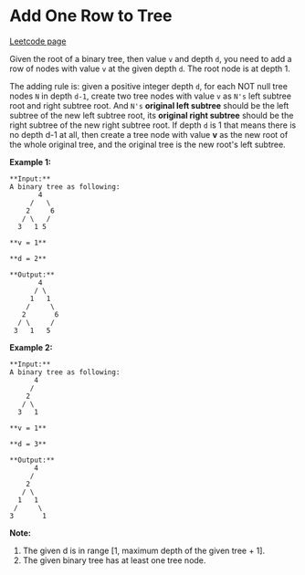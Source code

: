 # Add One Row to Tree
[Leetcode page](https://leetcode.com/problems/add-one-row-to-tree/description)

Given the root of a binary tree, then value `v` and depth `d`, you need to add
a row of nodes with value `v` at the given depth `d`. The root node is at
depth 1.

The adding rule is: given a positive integer depth `d`, for each NOT null tree
nodes `N` in depth `d-1`, create two tree nodes with value `v` as `N's` left
subtree root and right subtree root. And `N's` **original left subtree**
should be the left subtree of the new left subtree root, its **original right
subtree** should be the right subtree of the new right subtree root. If depth
`d` is 1 that means there is no depth d-1 at all, then create a tree node with
value **v** as the new root of the whole original tree, and the original tree
is the new root's left subtree.

**Example 1:**  

    
    
    **Input:** 
    A binary tree as following:
           4
         /   \
        2     6
       / \   / 
      3   1 5   
    
    **v = 1**
    
    **d = 2**
    
    **Output:** 
           4
          / \
         1   1
        /     \
       2       6
      / \     / 
     3   1   5   
    
    

**Example 2:**  

    
    
    **Input:** 
    A binary tree as following:
          4
         /   
        2    
       / \   
      3   1    
    
    **v = 1**
    
    **d = 3**
    
    **Output:** 
          4
         /   
        2
       / \    
      1   1
     /     \  
    3       1
    

**Note:**  

  1. The given d is in range [1, maximum depth of the given tree + 1].
  2. The given binary tree has at least one tree node.

